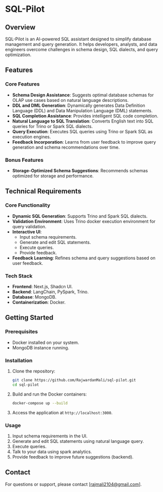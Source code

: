 # SQL-Pilot  

## Overview  
SQL-Pilot is an AI-powered SQL assistant designed to simplify database management and query generation. It helps developers, analysts, and data engineers overcome challenges in schema design, SQL dialects, and query optimization.  

## Features  

### Core Features  
- **Schema Design Assistance**: Suggests optimal database schemas for OLAP use cases based on natural language descriptions.  
- **DDL and DML Generation**: Dynamically generates Data Definition Language (DDL) and Data Manipulation Language (DML) statements.  
- **SQL Completion Assistance**: Provides intelligent SQL code completion.  
- **Natural Language to SQL Translation**: Converts English text into SQL queries for Trino or Spark SQL dialects.  
- **Query Execution**: Executes SQL queries using Trino or Spark SQL as execution engines.  
- **Feedback Incorporation**: Learns from user feedback to improve query generation and schema recommendations over time.  

### Bonus Features  
- **Storage-Optimized Schema Suggestions**: Recommends schemas optimized for storage and performance.  

## Technical Requirements  

### Core Functionality  
- **Dynamic SQL Generation**: Supports Trino and Spark SQL dialects.  
- **Validation Environment**: Uses Trino docker execution environment for query validation.  
- **Interactive UI**:  
    - Input schema requirements.  
    - Generate and edit SQL statements.  
    - Execute queries.  
    - Provide feedback.  
- **Feedback Learning**: Refines schema and query suggestions based on user feedback.  

### Tech Stack  
- **Frontend**: Next.js, Shadcn UI.  
- **Backend**: LangChain, PySpark, Trino.  
- **Database**: MongoDB.  
- **Containerization**: Docker.  

## Getting Started  

### Prerequisites  
- Docker installed on your system.  
- MongoDB instance running.  

### Installation  
1. Clone the repository:  
     ```bash  
     git clone https://github.com/RajwardanMali/sql-pilot.git  
     cd sql-pilot  
     ```  
2. Build and run the Docker containers:  
     ```bash  
     docker-compose up --build  
     ```  
3. Access the application at `http://localhost:3000`.  

### Usage  
1. Input schema requirements in the UI.  
2. Generate and edit SQL statements using natural language query.  
3. Execute queries.  
4. Talk to your data using spark analytics.  
4. Provide feedback to improve future suggestions (backend).  



## Contact  
For questions or support, please contact [rajmali2104@gmail.com].  
